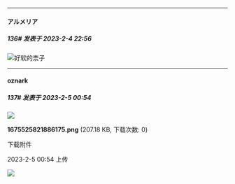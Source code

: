 
*****

####  アルメリア  
##### 136#       发表于 2023-2-4 22:56

<img src="https://static.saraba1st.com/image/smiley/face2017/037.png" referrerpolicy="no-referrer">好软的柰子


*****

####  oznark  
##### 137#       发表于 2023-2-5 00:54

<img src="https://img.saraba1st.com/forum/202302/04/095448qxu9z45x68duv9gx.png" referrerpolicy="no-referrer">

<strong>1675525821886175.png</strong> (207.18 KB, 下载次数: 0)

下载附件

2023-2-5 00:54 上传

<img src="https://p.sda1.dev/9/89c35cb09b002f85591f77075a750825/ezgif-2-1633494561.gif" referrerpolicy="no-referrer">


